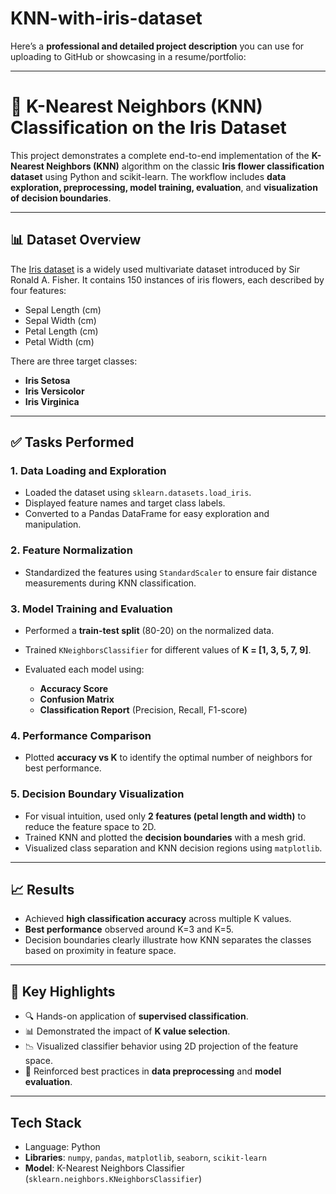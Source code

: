 # KNN-with-iris-dataset
Here’s a **professional and detailed project description** you can use for uploading to GitHub or showcasing in a resume/portfolio:

---

# 🌸 K-Nearest Neighbors (KNN) Classification on the Iris Dataset

This project demonstrates a complete end-to-end implementation of the **K-Nearest Neighbors (KNN)** algorithm on the classic **Iris flower classification dataset** using Python and scikit-learn. The workflow includes **data exploration, preprocessing, model training, evaluation**, and **visualization of decision boundaries**.

---

## 📊 Dataset Overview

The [Iris dataset](https://archive.ics.uci.edu/ml/datasets/Iris) is a widely used multivariate dataset introduced by Sir Ronald A. Fisher. It contains 150 instances of iris flowers, each described by four features:

* Sepal Length (cm)
* Sepal Width (cm)
* Petal Length (cm)
* Petal Width (cm)

There are three target classes:

* **Iris Setosa**
* **Iris Versicolor**
* **Iris Virginica**

---

## ✅ Tasks Performed

### 1. **Data Loading and Exploration**

* Loaded the dataset using `sklearn.datasets.load_iris`.
* Displayed feature names and target class labels.
* Converted to a Pandas DataFrame for easy exploration and manipulation.

### 2. **Feature Normalization**

* Standardized the features using `StandardScaler` to ensure fair distance measurements during KNN classification.

### 3. **Model Training and Evaluation**

* Performed a **train-test split** (80-20) on the normalized data.
* Trained `KNeighborsClassifier` for different values of **K = \[1, 3, 5, 7, 9]**.
* Evaluated each model using:

  * **Accuracy Score**
  * **Confusion Matrix**
  * **Classification Report** (Precision, Recall, F1-score)

### 4. **Performance Comparison**

* Plotted **accuracy vs K** to identify the optimal number of neighbors for best performance.

### 5. **Decision Boundary Visualization**

* For visual intuition, used only **2 features (petal length and width)** to reduce the feature space to 2D.
* Trained KNN and plotted the **decision boundaries** with a mesh grid.
* Visualized class separation and KNN decision regions using `matplotlib`.

---

## 📈 Results

* Achieved **high classification accuracy** across multiple K values.
* **Best performance** observed around K=3 and K=5.
* Decision boundaries clearly illustrate how KNN separates the classes based on proximity in feature space.

---

## 📌 Key Highlights

* 🔍 Hands-on application of **supervised classification**.
* 📊 Demonstrated the impact of **K value selection**.
* 📉 Visualized classifier behavior using 2D projection of the feature space.
* 🧪 Reinforced best practices in **data preprocessing** and **model evaluation**.

---

## Tech Stack

* Language: Python
* **Libraries**: `numpy`, `pandas`, `matplotlib`, `seaborn`, `scikit-learn`
* **Model**: K-Nearest Neighbors Classifier (`sklearn.neighbors.KNeighborsClassifier`)

